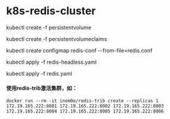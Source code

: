 # k8s-redis-cluster

kubectl create -f persistentvolume

kubectl create -f persistentvolumeclaims

kubectl create configmap redis-conf --from-file=redis.conf

kubectl apply -f redis-headless.yaml

kubectl apply -f redis.yaml

#### 使用redis-trib激活集群，如：
```
docker run --rm -it inem0o/redis-trib create --replicas 1 172.19.165.222:8001 172.19.165.222:8002 172.19.165.222:8003 172.19.165.222:8004 172.19.165.222:8005 172.19.165.222:8006
```
